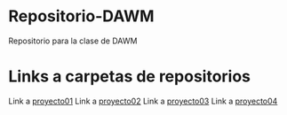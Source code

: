 # Repositorio-DAWM
 Repositorio para la clase de DAWM

 # Links a carpetas de repositorios 
 Link a [proyecto01](proyecto01)
 Link a [proyecto02](proyecto02)
 Link a [proyecto03](proyecto03)
 Link a [proyecto04](proyecto04)

